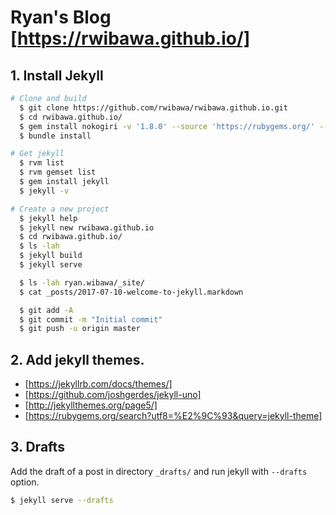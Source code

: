 # Ryan's Blog [https://rwibawa.github.io/]

## 1. Install Jekyll
```bash
# Clone and build
  $ git clone https://github.com/rwibawa/rwibawa.github.io.git
  $ cd rwibawa.github.io/
  $ gem install nokogiri -v '1.8.0' --source 'https://rubygems.org/' -- --use-system-libraries
  $ bundle install

# Get jekyll
  $ rvm list
  $ rvm gemset list
  $ gem install jekyll
  $ jekyll -v

# Create a new project
  $ jekyll help
  $ jekyll new rwibawa.github.io
  $ cd rwibawa.github.io/
  $ ls -lah
  $ jekyll build
  $ jekyll serve

  $ ls -lah ryan.wibawa/_site/
  $ cat _posts/2017-07-10-welcome-to-jekyll.markdown

  $ git add -A
  $ git commit -m "Initial commit"
  $ git push -u origin master
```

## 2. Add jekyll themes.
* [https://jekyllrb.com/docs/themes/]
* [https://github.com/joshgerdes/jekyll-uno]
* [http://jekyllthemes.org/page5/]
* [https://rubygems.org/search?utf8=%E2%9C%93&query=jekyll-theme]

## 3. Drafts
Add the draft of a post in directory `_drafts/` and run jekyll with `--drafts` option.

```bash
$ jekyll serve --drafts
```
